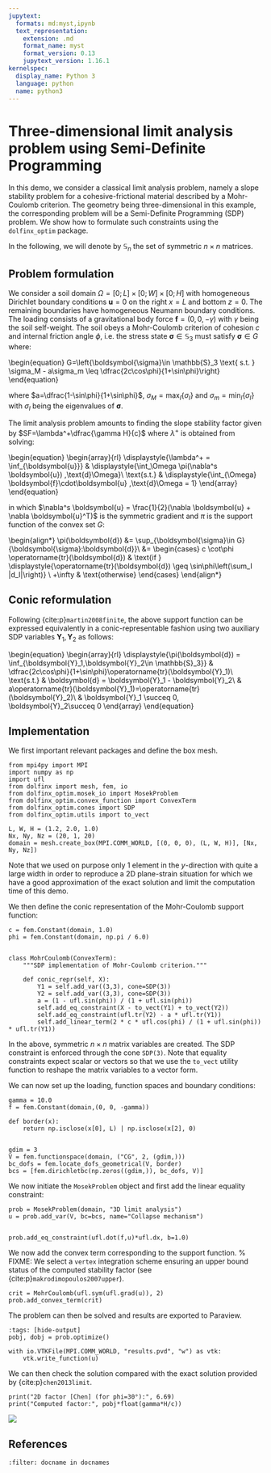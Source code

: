 ```yaml
---
jupytext:
  formats: md:myst,ipynb
  text_representation:
    extension: .md
    format_name: myst
    format_version: 0.13
    jupytext_version: 1.16.1
kernelspec:
  display_name: Python 3
  language: python
  name: python3
---
```


# Three-dimensional limit analysis problem using Semi-Definite Programming

In this demo, we consider a classical limit analysis problem, namely a slope stability problem for a cohesive-frictional material described by a Mohr-Coulomb criterion. The geometry being three-dimensional in this example, the corresponding problem will be a Semi-Definite Programming (SDP) problem. We show how to formulate such constraints using the `dolfinx_optim` package.

In the following, we will denote by $\mathbb{S}_n$ the set of symmetric $n\times n$ matrices.

## Problem formulation

We consider a soil domain $\Omega = [0;L]\times [0;W] \times [0;H]$ with homogeneous Dirichlet boundary conditions $\boldsymbol{u}=0$ on the right $x=L$ and bottom $z=0$. The remaining boundaries have homogeneous Neumann boundary conditions. The loading consists of a gravitational body force $\boldsymbol{f}=(0,0,-\gamma)$ with $\gamma$ being  the soil self-weight. The soil obeys a Mohr-Coulomb criterion of cohesion $c$ and internal friction angle $\phi$, i.e. the stress state $\boldsymbol{\sigma}\in \mathbb{S}_3$ must satisfy $\boldsymbol{\sigma}\in G$ where:

\begin{equation}
G=\left\{\boldsymbol{\sigma}\in \mathbb{S}_3 \text{ s.t. } \sigma_M - a\sigma_m \leq \dfrac{2c\cos\phi}{1+\sin\phi}\right\}
\end{equation}

where $a=\dfrac{1-\sin\phi}{1+\sin\phi}$, $\sigma_M = \max_{I} \{\sigma_I\}$ and $\sigma_m = \min_I \{\sigma_I\}$ with $\sigma_I$ being the eigenvalues of $\boldsymbol{\sigma}$.

The limit analysis problem amounts to finding the slope stability factor given by $SF=\lambda^+\dfrac{\gamma H}{c}$ where $\lambda^+$ is obtained from solving:

\begin{equation}
\begin{array}{rl} 
\displaystyle{\lambda^+ = \inf_{\boldsymbol{u}}} & \displaystyle{\int_\Omega \pi(\nabla^s \boldsymbol{u}) \,\text{d}\Omega}\\
\text{s.t.} & \displaystyle{\int_{\Omega} \boldsymbol{f}\cdot\boldsymbol{u} \,\text{d}\Omega = 1}
\end{array}
\end{equation}

in which $\nabla^s \boldsymbol{u} = \frac{1}{2}(\nabla \boldsymbol{u} + \nabla \boldsymbol{u}^T)$ is the symmetric gradient and $\pi$ is the support function of the convex set $G$:

\begin{align*}
\pi(\boldsymbol{d}) &= \sup_{\boldsymbol{\sigma}\in G} \{\boldsymbol{\sigma}:\boldsymbol{d}\}\\
&= \begin{cases}
c \cot\phi \operatorname{tr}(\boldsymbol{d}) & \text{if } \displaystyle{\operatorname{tr}(\boldsymbol{d}) \geq \sin\phi\left(\sum_I |d_I|\right)} \\
+\infty & \text{otherwise}
\end{cases}
\end{align*}

## Conic reformulation

Following {cite:p}`martin2008finite`, the above support function can be expressed equivalently in a conic-representable fashion using two auxiliary SDP variables $\boldsymbol{Y}_1,\boldsymbol{Y}_2$ as follows:

\begin{equation}
\begin{array}{rl} 
\displaystyle{\pi(\boldsymbol{d}) = \inf_{\boldsymbol{Y}_1,\boldsymbol{Y}_2\in \mathbb{S}_3}} & \dfrac{2c\cos\phi}{1+\sin\phi}\operatorname{tr}(\boldsymbol{Y}_1)\\
\text{s.t.} & \boldsymbol{d} = \boldsymbol{Y}_1 - \boldsymbol{Y}_2\\
& a\operatorname{tr}(\boldsymbol{Y}_1)=\operatorname{tr}(\boldsymbol{Y}_2)\\
& \boldsymbol{Y}_1 \succeq 0, \boldsymbol{Y}_2\succeq 0
\end{array}
\end{equation}

## Implementation

We first important relevant packages and define the box mesh.

```{code-cell} ipython3
from mpi4py import MPI
import numpy as np
import ufl
from dolfinx import mesh, fem, io
from dolfinx_optim.mosek_io import MosekProblem
from dolfinx_optim.convex_function import ConvexTerm
from dolfinx_optim.cones import SDP
from dolfinx_optim.utils import to_vect

L, W, H = (1.2, 2.0, 1.0)
Nx, Ny, Nz = (20, 1, 20)
domain = mesh.create_box(MPI.COMM_WORLD, [(0, 0, 0), (L, W, H)], [Nx, Ny, Nz])
```

Note that we used on purpose only 1 element in the $y$-direction with quite a large width in order to reproduce a 2D plane-strain situation for which we have a good approximation of the exact solution and limit the computation time of this demo.

We then define the conic representation of the Mohr-Coulomb support function:

```{code-cell} ipython3
c = fem.Constant(domain, 1.0)
phi = fem.Constant(domain, np.pi / 6.0)


class MohrCoulomb(ConvexTerm):
    """SDP implementation of Mohr-Coulomb criterion."""

    def conic_repr(self, X):
        Y1 = self.add_var((3,3), cone=SDP(3))
        Y2 = self.add_var((3,3), cone=SDP(3))
        a = (1 - ufl.sin(phi)) / (1 + ufl.sin(phi))
        self.add_eq_constraint(X - to_vect(Y1) + to_vect(Y2))
        self.add_eq_constraint(ufl.tr(Y2) - a * ufl.tr(Y1))
        self.add_linear_term(2 * c * ufl.cos(phi) / (1 + ufl.sin(phi)) * ufl.tr(Y1))
```

In the above, symmetric $n\times n$ matrix variables are created. The SDP constraint is enforced through the cone `SDP(3)`. Note that equality constraints expect scalar or vectors so that we use the `to_vect` utility function to reshape the matrix variables to a vector form.

We can now set up the loading, function spaces and boundary conditions:

```{code-cell} ipython3
gamma = 10.0
f = fem.Constant(domain,(0, 0, -gamma))

def border(x):
    return np.isclose(x[0], L) | np.isclose(x[2], 0)


gdim = 3
V = fem.functionspace(domain, ("CG", 2, (gdim,)))
bc_dofs = fem.locate_dofs_geometrical(V, border)
bcs = [fem.dirichletbc(np.zeros((gdim,)), bc_dofs, V)]
```


We now initiate the `MosekProblem` object and first add the linear equality constraint:

```{code-cell} ipython3
prob = MosekProblem(domain, "3D limit analysis")
u = prob.add_var(V, bc=bcs, name="Collapse mechanism")


prob.add_eq_constraint(ufl.dot(f,u)*ufl.dx, b=1.0)
```

We now add the convex term corresponding to the support function. 
% FIXME: We select a `vertex` integration scheme ensuring an upper bound status of the computed stability factor (see {cite:p}`makrodimopoulos2007upper`).

```{code-cell} ipython3
crit = MohrCoulomb(ufl.sym(ufl.grad(u)), 2)
prob.add_convex_term(crit)
```

The problem can then be solved and results are exported to Paraview.

```{code-cell} ipython3
:tags: [hide-output]
pobj, dobj = prob.optimize()

with io.VTKFile(MPI.COMM_WORLD, "results.pvd", "w") as vtk:
    vtk.write_function(u)
```

We can then check the solution compared with the exact solution provided by {cite:p}`chen2013limit`.

```{code-cell} ipython3
print("2D factor [Chen] (for phi=30°):", 6.69)
print("Computed factor:", pobj*float(gamma*H/c))
```

![](collapse_mechanism.gif)


## References

```{bibliography}
:filter: docname in docnames
```
